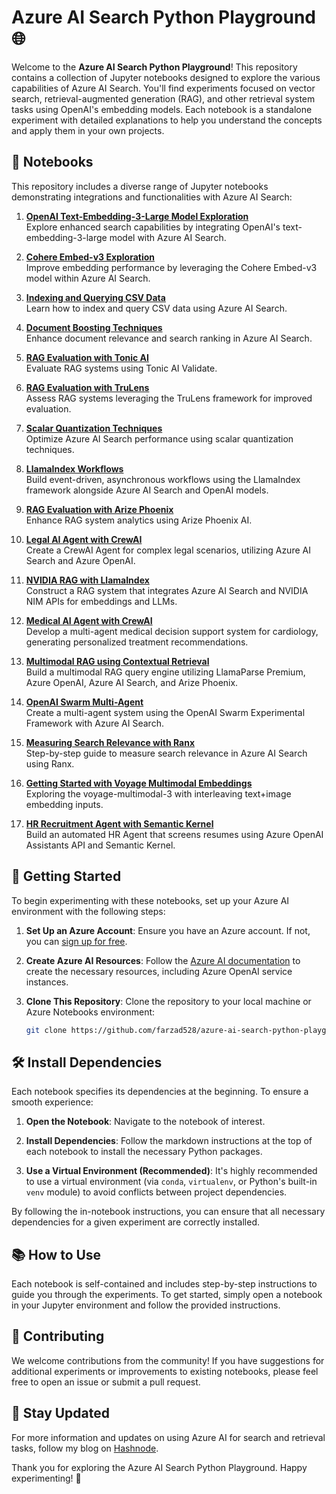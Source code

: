 # Azure AI Search Python Playground 🌐

Welcome to the **Azure AI Search Python Playground**! This repository contains a collection of Jupyter notebooks designed to explore the various capabilities of Azure AI Search. You'll find experiments focused on vector search, retrieval-augmented generation (RAG), and other retrieval system tasks using OpenAI's embedding models. Each notebook is a standalone experiment with detailed explanations to help you understand the concepts and apply them in your own projects.

## 📓 Notebooks

This repository includes a diverse range of Jupyter notebooks demonstrating integrations and functionalities with Azure AI Search:

1. **[OpenAI Text-Embedding-3-Large Model Exploration](azure-ai-search-text-embedding-3-large.ipynb)**  
   Explore enhanced search capabilities by integrating OpenAI's text-embedding-3-large model with Azure AI Search.

2. **[Cohere Embed-v3 Exploration](azure-ai-search-cohere-embed-v3.ipynb)**  
   Improve embedding performance by leveraging the Cohere Embed-v3 model within Azure AI Search.

3. **[Indexing and Querying CSV Data](azure-ai-search-csv.ipynb)**  
   Learn how to index and query CSV data using Azure AI Search.

4. **[Document Boosting Techniques](azure-ai-search-document-boosting.ipynb)**  
   Enhance document relevance and search ranking in Azure AI Search.

5. **[RAG Evaluation with Tonic AI](azure-ai-search-rag-eval-tonic-ai.ipynb)**  
   Evaluate RAG systems using Tonic AI Validate.

6. **[RAG Evaluation with TruLens](azure-ai-search-rag-eval-trulens.ipynb)**  
   Assess RAG systems leveraging the TruLens framework for improved evaluation.

7. **[Scalar Quantization Techniques](azure-ai-search-scalar-quantization.ipynb)**  
   Optimize Azure AI Search performance using scalar quantization techniques.

8. **[LlamaIndex Workflows](azure-ai-search-llamaindex-workflows.ipynb)**  
   Build event-driven, asynchronous workflows using the LlamaIndex framework alongside Azure AI Search and OpenAI models.

9. **[RAG Evaluation with Arize Phoenix](azure-ai-search-rag-eval-arize-ai.ipynb)**  
   Enhance RAG system analytics using Arize Phoenix AI.

10. **[Legal AI Agent with CrewAI](azure-ai-search-legal-ai-agent.ipynb)**  
    Create a CrewAI Agent for complex legal scenarios, utilizing Azure AI Search and Azure OpenAI.

11. **[NVIDIA RAG with LlamaIndex](azure-ai-search-nvidia-rag.ipynb)**  
    Construct a RAG system that integrates Azure AI Search and NVIDIA NIM APIs for embeddings and LLMs.

12. **[Medical AI Agent with CrewAI](azure-ai-search-medical-ai-agent.ipynb)**  
    Develop a multi-agent medical decision support system for cardiology, generating personalized treatment recommendations.

13. **[Multimodal RAG using Contextual Retrieval](azure-ai-search-contextual-retreival.ipynb)**  
    Build a multimodal RAG query engine utilizing LlamaParse Premium, Azure OpenAI, Azure AI Search, and Arize Phoenix.

14. **[OpenAI Swarm Multi-Agent](azure-ai-search-openai-swarm.ipynb)**  
    Create a multi-agent system using the OpenAI Swarm Experimental Framework with Azure AI Search.
15. **[Measuring Search Relevance with Ranx](azure-ai-search-eval-ranx.ipynb)**  
    Step-by-step guide to measure search relevance in Azure AI Search using Ranx.
16. **[Getting Started with Voyage Multimodal Embeddings](azure-ai-search-voyage-multimodal)**  
    Exploring the voyage-multimodal-3 with interleaving text+image embedding inputs.
17. **[HR Recruitment Agent with Semantic Kernel](azure-ai-search-recruitment-agent)**  
    Build an automated HR Agent that screens resumes using Azure OpenAI Assistants API and Semantic Kernel.

## 🚀 Getting Started

To begin experimenting with these notebooks, set up your Azure AI environment with the following steps:

1. **Set Up an Azure Account**: Ensure you have an Azure account. If not, you can [sign up for free](https://azure.microsoft.com/free/).

2. **Create Azure AI Resources**: Follow the [Azure AI documentation](https://docs.microsoft.com/en-us/azure/cognitive-services/) to create the necessary resources, including Azure OpenAI service instances.

3. **Clone This Repository**: Clone the repository to your local machine or Azure Notebooks environment:

   ```bash
   git clone https://github.com/farzad528/azure-ai-search-python-playground.git
   ```

## 🛠️ Install Dependencies

Each notebook specifies its dependencies at the beginning. To ensure a smooth experience:

1. **Open the Notebook**: Navigate to the notebook of interest.

2. **Install Dependencies**: Follow the markdown instructions at the top of each notebook to install the necessary Python packages.

3. **Use a Virtual Environment (Recommended)**: It's highly recommended to use a virtual environment (via `conda`, `virtualenv`, or Python's built-in `venv` module) to avoid conflicts between project dependencies.

By following the in-notebook instructions, you can ensure that all necessary dependencies for a given experiment are correctly installed.

## 📚 How to Use

Each notebook is self-contained and includes step-by-step instructions to guide you through the experiments. To get started, simply open a notebook in your Jupyter environment and follow the provided instructions.

## 🤝 Contributing

We welcome contributions from the community! If you have suggestions for additional experiments or improvements to existing notebooks, please feel free to open an issue or submit a pull request.

## 🔔 Stay Updated

For more information and updates on using Azure AI for search and retrieval tasks, follow my blog on [Hashnode](https://hashnode.com/@Farzzy528).

Thank you for exploring the Azure AI Search Python Playground. Happy experimenting! 🎉